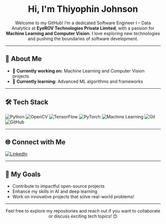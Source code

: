 <h1 align="center">Hi, I'm Thiyophin Johnson</h1>

<p align="center">
  Welcome to my GitHub! I’m a dedicated Software Engineer I – Data Analytics at <b>EyeROV Technologies Private Limited</b>, with a passion for <b>Machine Learning and Computer Vision</b>. I love exploring new technologies and pushing the boundaries of software development.
</p>

---

<h2>🚀 About Me</h2>

<ul>
  <li>🔭 <strong>Currently working on:</strong> Machine Learning and Computer Vision projects</li>
  <li>🌱 <strong>Currently learning:</strong> Advanced ML algorithms and frameworks</li>
</ul> 

---

<h2>🛠 Tech Stack</h2>

<p>
  <img src="https://img.shields.io/badge/Python-3776AB?style=for-the-badge&logo=python&logoColor=white" alt="Python">
  <img src="https://img.shields.io/badge/OpenCV-5C3EE8?style=for-the-badge&logo=opencv&logoColor=white" alt="OpenCV">
  <img src="https://img.shields.io/badge/TensorFlow-FF6F20?style=for-the-badge&logo=tensorflow&logoColor=white" alt="TensorFlow">
  <img src="https://img.shields.io/badge/PyTorch-EE4C2C?style=for-the-badge&logo=pytorch&logoColor=white" alt="PyTorch">
  <img src="https://img.shields.io/badge/Machine_Learning-FF9F00?style=for-the-badge&logo=python&logoColor=white" alt="Machine Learning">
  <img src="https://img.shields.io/badge/Git-181717?style=for-the-badge&logo=git&logoColor=white" alt="Git">
  <img src="https://img.shields.io/badge/GitHub-181717?style=for-the-badge&logo=github&logoColor=white" alt="GitHub">
</p>

---

<h2>🌐 Connect with Me</h2>

<p>
  <a href="https://www.linkedin.com/in/thiyophin-johnson-231a9222b/">
    <img src="https://img.shields.io/badge/LinkedIn-0A66C2?style=for-the-badge&logo=linkedin&logoColor=white" alt="LinkedIn">
  </a>
</p>

---

<h2>🎯 My Goals</h2>

<ul>
  <li>Contribute to impactful open-source projects</li>
  <li>Enhance my skills in AI and deep learning</li>
  <li>Work on innovative projects that solve real-world problems!</li>
</ul>

---

<p align="center">Feel free to explore my repositories and reach out if you want to collaborate or discuss exciting tech topics! 😊</p>
